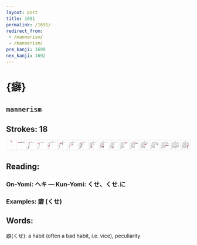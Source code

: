 ```yaml
---
layout: post
title: 1691
permalink: /1691/
redirect_from:
 - /mannerism/
 - /mannerism/
pre_kanji: 1690
nex_kanji: 1692
---
```


# {癖}

## `mannerism`

## Strokes: 18

<div class="stroke"><img src="../images/E79996.png" /></div>

## Reading:

### On-Yomi: ヘキ &mdash; Kun-Yomi: くせ、くせ.に

### Examples: 癖 (くせ)

## Words:

癖(くせ): a habit (often a bad habit, i.e. vice), peculiarity
